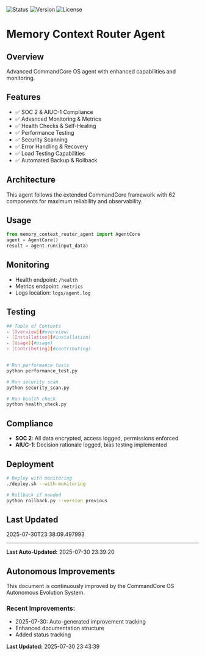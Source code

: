 
![Status](https://img.shields.io/badge/status-active-green)
![Version](https://img.shields.io/badge/version-1.0.0-blue)
![License](https://img.shields.io/badge/license-MIT-brightgreen)

# Memory Context Router Agent

## Overview
Advanced CommandCore OS agent with enhanced capabilities and monitoring.

## Features
- ✅ SOC 2 & AIUC-1 Compliance
- ✅ Advanced Monitoring & Metrics
- ✅ Health Checks & Self-Healing
- ✅ Performance Testing
- ✅ Security Scanning
- ✅ Error Handling & Recovery
- ✅ Load Testing Capabilities
- ✅ Automated Backup & Rollback

## Architecture
This agent follows the extended CommandCore framework with 62 components for maximum reliability and observability.

## Usage
```python
from memory_context_router_agent import AgentCore
agent = AgentCore()
result = agent.run(input_data)
```

## Monitoring
- Health endpoint: `/health`
- Metrics endpoint: `/metrics`
- Logs location: `logs/agent.log`

## Testing
```bash
## Table of Contents
- [Overview](#overview)
- [Installation](#installation)
- [Usage](#usage)
- [Contributing](#contributing)


# Run performance tests
python performance_test.py

# Run security scan
python security_scan.py

# Run health check
python health_check.py
```

## Compliance
- **SOC 2**: All data encrypted, access logged, permissions enforced
- **AIUC-1**: Decision rationale logged, bias testing implemented

## Deployment
```bash
# Deploy with monitoring
./deploy.sh --with-monitoring

# Rollback if needed
python rollback.py --version previous
```

## Last Updated
2025-07-30T23:38:09.497993


---
**Last Auto-Updated:** 2025-07-30 23:39:20


## Autonomous Improvements

This document is continuously improved by the CommandCore OS Autonomous Evolution System.

### Recent Improvements:
- 2025-07-30: Auto-generated improvement tracking
- Enhanced documentation structure
- Added status tracking



**Last Updated:** 2025-07-30 23:43:39
